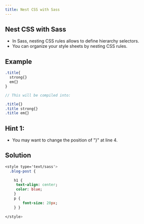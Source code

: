 ```yaml
---
title: Nest CSS with Sass
---
```

## Nest CSS with Sass

- In Sass, nesting CSS rules allows to define hierarchy selectors.
- You can organize your style sheets by nesting CSS rules.
 
## Example
```sass
.title{
  strong{}
  em{}
}

// This will be compiled into:

.title{}
.title strong{}
.title em{}
```
## Hint 1:

 - You may want to change the position of "}" at line 4.
 
## Solution
```sass
<style type='text/sass'>
  .blog-post { 
  
    h1 {
     text-align: center;
     color: blue;
    }
    p {
        font-size: 20px;
    } }
    
</style>
```
